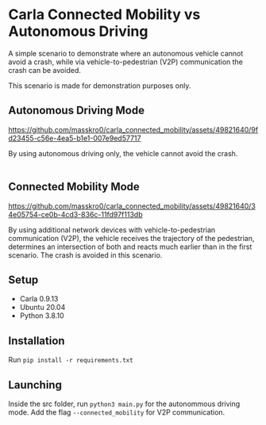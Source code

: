 # Carla Connected Mobility vs Autonomous Driving
A simple scenario to demonstrate where an autonomous vehicle cannot avoid a crash, while via vehicle-to-pedestrian (V2P) communication the crash can be avoided.

This scenario is made for demonstration purposes only.

## Autonomous Driving Mode
https://github.com/masskro0/carla_connected_mobility/assets/49821640/9fd23455-c56e-4ea5-b1e1-007e9ed57717

By using autonomous driving only, the vehicle cannot avoid the crash.
<br><br>

## Connected Mobility Mode
https://github.com/masskro0/carla_connected_mobility/assets/49821640/34e05754-ce0b-4cd3-836c-11fd97f113db

By using additional network devices with vehicle-to-pedestrian communication (V2P), the vehicle receives the trajectory of the pedestrian, determines an intersection of both and reacts much earlier than in the first scenario. The crash is avoided in this scenario.

## Setup
- Carla 0.9.13
- Ubuntu 20.04
- Python 3.8.10

## Installation
Run `pip install -r requirements.txt`

## Launching
Inside the src folder, run `python3 main.py` for the autonommous driving mode. 
Add the flag `--connected_mobility` for V2P communication.

